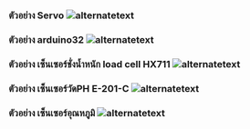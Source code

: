 <h3>ตัวอย่าง Servo</h>
<img src="https://www.img.in.th/images/95da1383c3f7a1fdc6c429d6a011cb35.jpg" alt="alternatetext">

<h3>ตัวอย่าง arduino32</h>
<img src="https://www.img.in.th/images/849af9d01d83b300c25d37d88352fc2e.jpg" alt="alternatetext">

<h3>ตัวอย่าง เซ็นเซอร์ชั่งน้ำหนัก load cell HX711</h>
<img src="https://www.img.in.th/images/6216ca21bcce51ac60891ce631e37443.jpg" alt="alternatetext">

<h3>ตัวอย่าง เซ็นเซอร์วัดPH E-201-C</h>
<img src="https://www.img.in.th/images/f0056a76b6438cac24c4c3afd243f1a7.jpg" alt="alternatetext">

<h3>ตัวอย่าง เซ็นเซอร์อุณหภูมิ</h>
<img src="https://www.img.in.th/images/06fd1f61ec707045ed459ba13afc77e4.jpg" alt="alternatetext">
